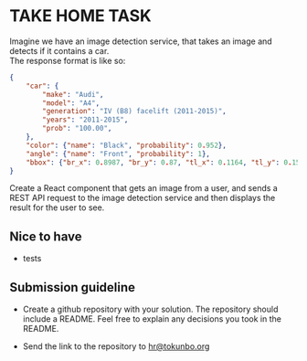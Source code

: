 # TAKE HOME TASK

Imagine we have an image detection service, that takes an image and detects
if it contains a car.  
The response format is like so:
```json
{
    "car": {
        "make": "Audi",
        "model": "A4",
        "generation": "IV (B8) facelift (2011-2015)",
        "years": "2011-2015",
        "prob": "100.00",
    },
    "color": {"name": "Black", "probability": 0.952},
    "angle": {"name": "Front", "probability": 1},
    "bbox": {"br_x": 0.8987, "br_y": 0.87, "tl_x": 0.1164, "tl_y": 0.1555},
}
```

Create a React component that gets an image from a user, and sends a REST API request
to the image detection service and then displays the result for the user
to see.


## Nice to have
- tests

## Submission guideline
- Create a github repository with your solution. The repository should include a README.
Feel free to explain any decisions you took in the README.

- Send the link to the repository to hr@tokunbo.org

